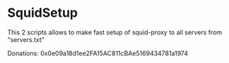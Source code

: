 # SquidSetup
This 2 scripts allows to make fast setup of squid-proxy to all servers from "servers.txt"

Donations: 0x0e09a18d1ee2FA15AC811cBAe5169434781a1974

